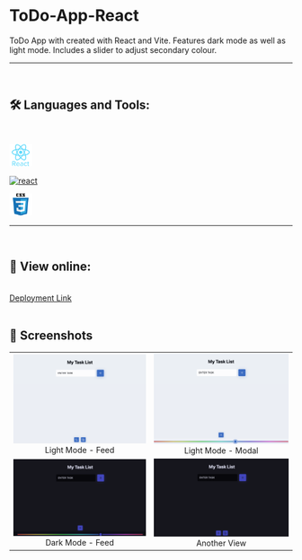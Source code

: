 # ToDo-App-React

ToDo App with created with React and Vite. Features dark mode as well as light mode. Includes a slider to adjust secondary colour.

<hr>
<br>
<!-- Technologies used -->
<div name = "Technologies"> 
<h2 align="left">🛠 Languages and Tools:</h2>
<br>
<p>
<a href="https://reactjs.org/" target="_blank" rel="noreferrer"> <img src="https://raw.githubusercontent.com/devicons/devicon/master/icons/react/react-original-wordmark.svg" alt="react" width="40" height="40"/> 
</a>

<a href="https://vite.dev/" target="_blank" rel="noreferrer"> <img src="https://vite.dev/logo.svg" alt="react" width="40" height="40"/>
</a>

<a href="https://www.w3schools.com/css/" target="_blank" rel="noreferrer"> <img src="https://raw.githubusercontent.com/devicons/devicon/master/icons/css3/css3-original-wordmark.svg" alt="css3" width="40" height="40"/>
</a>

</p>
</div>

<hr>

<br>

<!-- Online link -->
<div name = "Online presence"> 
<h2 align="left">👀 View online:</h2>
<br>
<a href="https://todo-app-vinay.netlify.app/" target="_blank" rel="noreferrer">
Deployment Link</a>
</div> 
<br>

## 📸 Screenshots

<table>
  <tr>
    <td align="center">
      <img src="src/assets/ScreenshotLight01.png" width="300"/>
      <br/>Light Mode - Feed
    </td>
    <td align="center">
      <img src="src/assets/ScreenshotLight02.png" width="300"/>
      <br/>Light Mode - Modal
    </td>
  </tr>
  <tr>
    <td align="center">
      <img src="src/assets/ScreenshotDark01.png" width="300"/>
      <br/>Dark Mode - Feed
    </td>
    <td align="center">
      <img src="src/assets/ScreenshotDark02.png" width="300"/>
      <br/>Another View
    </td>
  </tr>
</table>
